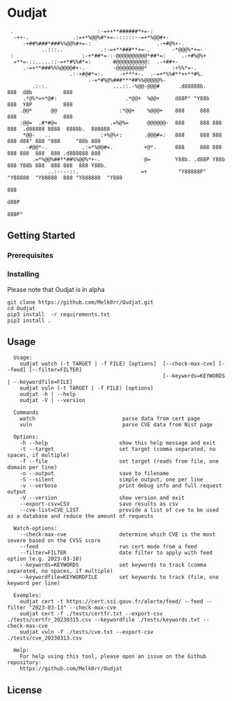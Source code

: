 # Oudjat

```
 .                           :-=++**######*+=-:
  -++-.              .:=+*%@@%#*+=--:::::--=+*%@@#+-
     -+##%###*###%%@@%#+=-:                     .-+#@%+-.
           ..:::..            .:-=+**###**+=-.       -*@@@%*+=-
 :                      :-+*##*=-:-@@@@@@@@@@*##*=:     .-+#%@%+
  =**=-::.....::-=+*#%%#*=:       #@@@@@@@@@@:  .-+##+-
     .-=+**###%%%@@@@#+-.         -@@@@@@@@@*        :+%%*=-.
                    .:-+#@#*=:.     -+***+-.  .-=+*%%#**++**#%.
                          .-=*#%@%###***##%%@@@@@%-
        .:-:.                     ...::.-%@@-@@@#      .d88888b.                888  d8b          888
     .*@%*=+*@#:                      .*@@+  %@@+     d88P" "Y88b               888  Y8P          888
    .@@*      @@                    :*@@+    %@@@+    888     888               888               888
    :@@=  .#*#@=                 .=%@%=      @@@@@@-  888     888 888  888  .d88888 8888  8888b.  888888
     *@@-   ..                :+%@%+:       .@@@#=:   888     888 888  888 d88" 888 "888     "88b 888
      -#@@*-.           .:=*%@@#=.          +@*.      888     888 888  888 888  888  888 .d888888 888
        .=*%@@%##**##%%@@%*+-.              @=        Y88b. .d88P Y88b 888 Y88b 888  888 888  888 Y88b.
             ..:----::.                    =+          "Y88888P"   "Y88888  "Y88888  888 "Y888888  "Y888
                                                                                     888
                                                                                    d88P
                                                                                  888P"
```
## Getting Started

### Prerequisites

### Installing

Please note that Oudjat is in alpha

```
git clone https://github.com/Melk0rr/Oudjat.git
cd Oudjat
pip3 install  -r requirements.txt
pip3 install .
```

## Usage

      Usage:
        oudjat watch (-t TARGET | -f FILE) [options]  [--check-max-cve] [--feed] [--filter=FILTER]
                                                      [--keywords=KEYWORDS | --keywordfile=FILE]   
        oudjat vuln (-t TARGET | -f FILE) [options]
        oudjat -h | --help
        oudjat -V | --version

      Commands
        watch                            parse data from cert page
        vuln                             parse CVE data from Nist page

      Options:
        -h --help                       show this help message and exit
        -t --target                     set target (comma separated, no spaces, if multiple)
        -f --file                       set target (reads from file, one domain per line)
        -o --output                     save to filename
        -S --silent                     simple output, one per line
        -v --verbose                    print debug info and full request output
        -V --version                    show version and exit
        --export-csv=CSV                save results as csv
        --cve-list=CVE_LIST             provide a list of cve to be used as a database and reduce the amount of requests

      Watch-options:
        --check-max-cve                 determine which CVE is the most severe based on the CVSS score
        --feed                          run cert mode from a feed
        --filter=FILTER                 date filter to apply with feed option (e.g. 2023-03-10)
        --keywords=KEYWORDS             set keywords to track (comma separated, no spaces, if multiple)
        --keywordfile=KEYWORDFILE       set keywords to track (file, one keyword per line)

      Exemples:
        oudjat cert -t https://cert.ssi.gouv.fr/alerte/feed/ --feed --filter "2023-03-13" --check-max-cve
        oudjat cert -f ./tests/certfr.txt --export-csv ./tests/certfr_20230315.csv --keywordfile ./tests/keywords.txt --check-max-cve
        oudjat vuln -f ./tests/cve.txt --export-csv ./tests/cve_20230313.csv

      Help:
        For help using this tool, please open an issue on the Github repository:
        https://github.com/Melk0rr/Oudjat

## License